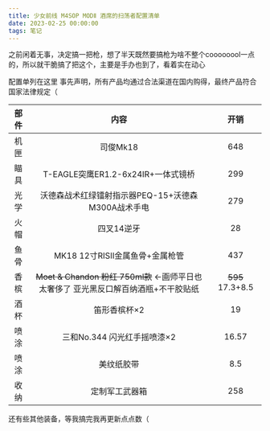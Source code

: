 ```yaml
---
title: 少女前线 M4SOP MODⅡ 酒席的扫荡者配置清单
date: 2023-02-25 00:00:00
tags: 笔记
---
```

之前闲着无事，决定搞一把枪，想了半天既然要搞枪为啥不整个coooooool一点的，所以就干脆搞了把这个，主要是手办也到了，看着实在动心
<!-- more -->
配置单列在这里
事先声明，所有产品均通过合法渠道在国内购得，最终产品符合国家法律规定（

|  部件   | 内容  |  开销  |
|  :----:  | :----:  | :----:  |
| 机匣  | 司俊Mk18 | 648  |
| 瞄具  | T-EAGLE突鹰ER1.2-6x24IR+一体式镜桥 | 299  |
| 光学  | 沃德森战术红绿镭射指示器PEQ-15+沃德森M300A战术手电 | 279   |
| 火帽  | 四叉14逆牙 | 28  |
| 鱼骨  | MK18 12寸RISⅡ金属鱼骨+金属枪管 | 437  |
| 香槟  | ~~Moet & Chandon 粉红 750ml款~~ ←画师平日也太奢侈了 亚光黑反口解百纳酒瓶+不干胶贴纸 | ~~595~~ 17.3+8.5  |
| 酒杯  | 笛形香槟杯×2 |19  |
| 喷涂  | 三和No.344 闪光红手摇喷漆×2 | 16.57  |
| 喷涂  | 美纹纸胶带 | 8.5  |
| 收纳  | 定制军工武器箱 | 258  |

还有些其他装备，等我搞完我再更新点点数（